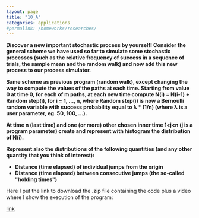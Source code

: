```yaml
---
layout: page
title: "10_A"
categories: applications
#permalink: /homeworks/researches/
---
```

<b>Discover a new important stochastic process by yourself! Consider the general scheme we have used so far to simulate some stochastic processes (such as the relative frequency of success in a sequence of trials, the sample mean and the random walk) and now add this new process to our process simulator.

Same scheme as previous program (random walk), except changing the way to compute the values of the paths at each time. Starting from value 0 at time 0, for each of m paths, at each new time compute N(i) = N(i-1) + Random step(i), for i = 1, ..., n, where Random step(i) is now a Bernoulli random variable with success probability equal to λ * (1/n)  (where λ is a user parameter, eg. 50, 100, ...).

At time n (last time) and one (or more) other chosen inner time 1<j<n (j is a program parameter) create and represent with histogram the distribution of N(i). 

Represent also the distributions of the following quantities (and any other quantity that you think of interest):

- Distance (time elapsed) of individual jumps from the origin
- Distance (time elapsed) between consecutive jumps (the so-called "holding times")</b>

Here I put the link to download the .zip file containing the code plus a video where I show the execution of the program:

[link](https://drive.google.com/file/d/1n3Xn276JQW1mvLcVvGw7rgABv7Kn8JQo/view?usp=sharing)
